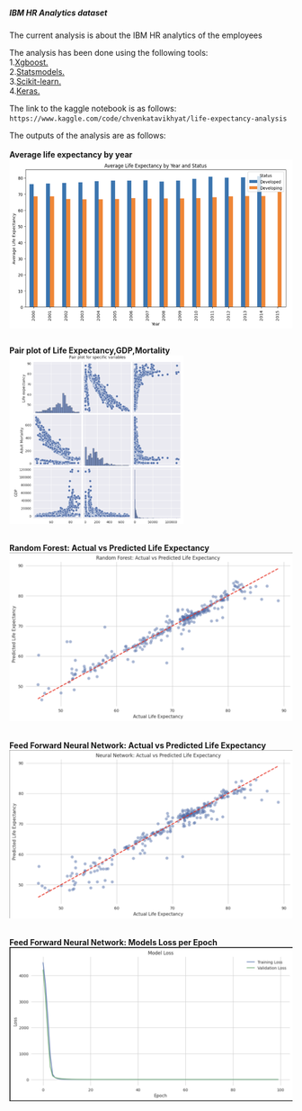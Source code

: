 <html>
<head></head>
<body>
<h5>IBM HR Analytics dataset</h5>
<p>The current analysis is about the IBM HR analytics of the employees
</p>
<p> The analysis has been done using the following tools:<br>
    1.<a href="https://xgboost.readthedocs.io">Xgboost.</a><br>
    2.<a href="https://www.statsmodels.org">Statsmodels.</a><br>
    3.<a href="https://scikit-learn.org">Scikit-learn.</a><br>
    4.<a href="https://keras.io">Keras.</a><br>
    </p>

<p>The link to the kaggle notebook is as follows:<br>
    <code>https://www.kaggle.com/code/chvenkatavikhyat/life-expectancy-analysis</code>
</p>

<div class="images">
<p> The outputs of the analysis are as follows:<br><br>
<strong>Average life expectancy by year</strong><br>
<img src="./assets/Screenshot 2024-09-23 180008.png" height="300" widht="300" align="center"></img><br><br>

<strong>Pair plot of Life Expectancy,GDP,Mortality</strong><br>
<img src="./assets/Screenshot 2024-09-23 140721.png" alt="center"  height="300" widht="300"></img><br><br>

<strong>Random Forest: Actual vs Predicted Life Expectancy</strong><br>
<img src="./assets/Screenshot 2024-09-23 141017.png" alt="center"></img><br><br>

<strong>Feed Forward Neural Network: Actual vs Predicted Life Expectancy</strong><br>
<img src="./assets/Screenshot 2024-09-23 141046.png" alt="center"></img><br><br>

<strong>Feed Forward Neural Network: Models Loss per Epoch</strong><br>
<img src="./assets/Screenshot 2024-09-23 174506.png" alt="center"></img><br><br>

</p>
</div>
</body>
</html>
